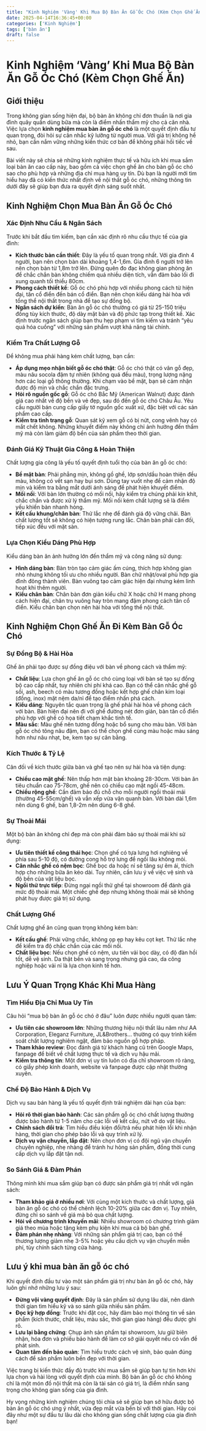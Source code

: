 ```yaml
---
title: "Kinh Nghiệm 'Vàng' Khi Mua Bộ Bàn Ăn Gỗ Óc Chó (Kèm Chọn Ghế Ăn)"
date: 2025-04-14T16:36:45+00:00
categories: ['Kinh Nghiệm']
tags: ['bàn ăn']
draft: false
---
```

# Kinh Nghiệm ‘Vàng’ Khi Mua Bộ Bàn Ăn Gỗ Óc Chó (Kèm Chọn Ghế Ăn)

## Giới thiệu

Trong không gian sống hiện đại, bộ bàn ăn không chỉ đơn thuần là nơi gia đình quây quần dùng bữa mà còn là điểm nhấn thẩm mỹ cho cả căn nhà. Việc lựa chọn **kinh nghiệm mua bàn ăn gỗ óc chó** là một quyết định đầu tư quan trọng, đòi hỏi sự cân nhắc kỹ lưỡng từ người mua. Với giá trị không hề nhỏ, bạn cần nắm vững những kiến thức cơ bản để không phải hối tiếc về sau.

Bài viết này sẽ chia sẻ những kinh nghiệm thực tế và hữu ích khi mua sắm loại bàn ăn cao cấp này, bao gồm cả việc chọn ghế ăn cho bàn gỗ óc chó sao cho phù hợp và những địa chỉ mua hàng uy tín. Dù bạn là người mới tìm hiểu hay đã có kiến thức nhất định về nội thất gỗ óc chó, những thông tin dưới đây sẽ giúp bạn đưa ra quyết định sáng suốt nhất.

## Kinh Nghiệm Chọn Mua Bàn Ăn Gỗ Óc Chó

### Xác Định Nhu Cầu & Ngân Sách

Trước khi bắt đầu tìm kiếm, bạn cần xác định rõ nhu cầu thực tế của gia đình:

* **Kích thước bàn cần thiết**: Đây là yếu tố quan trọng nhất. Với gia đình 4 người, bạn nên chọn bàn dài khoảng 1,4-1,6m. Gia đình 6 người trở lên nên chọn bàn từ 1,8m trở lên. Đừng quên đo đạc không gian phòng ăn để chắc chắn bàn không chiếm quá nhiều diện tích, vẫn đảm bảo lối đi xung quanh tối thiểu 80cm.
* **Phong cách thiết kế**: Gỗ óc chó phù hợp với nhiều phong cách từ hiện đại, tân cổ điển đến bán cổ điển. Bạn nên chọn kiểu dáng hài hòa với tổng thể nội thất trong nhà để tạo sự đồng bộ.
* **Ngân sách dự kiến**: Bàn ăn gỗ óc chó thường có giá từ 25-150 triệu đồng tùy kích thước, độ dày mặt bàn và độ phức tạp trong thiết kế. Xác định trước ngân sách giúp bạn thu hẹp phạm vi tìm kiếm và tránh “yêu quá hóa cuồng” với những sản phẩm vượt khả năng tài chính.

### Kiểm Tra Chất Lượng Gỗ

Để không mua phải hàng kém chất lượng, bạn cần:

* **Áp dụng mẹo nhận biết gỗ óc chó thật**: Gỗ óc chó thật có vân gỗ đẹp, màu nâu socola đậm tự nhiên (không quá đều màu), trọng lượng nặng hơn các loại gỗ thông thường. Khi chạm vào bề mặt, bạn sẽ cảm nhận được độ mịn và chắc chắn đặc trưng.
* **Hỏi rõ nguồn gốc gỗ**: Gỗ óc chó Bắc Mỹ (American Walnut) được đánh giá cao nhất về độ bền và vẻ đẹp, sau đó đến gỗ óc chó Châu Âu. Yêu cầu người bán cung cấp giấy tờ nguồn gốc xuất xứ, đặc biệt với các sản phẩm cao cấp.
* **Kiểm tra tình trạng gỗ**: Quan sát kỹ xem gỗ có bị nứt, cong vênh hay có mắt chết không. Những khuyết điểm này không chỉ ảnh hưởng đến thẩm mỹ mà còn làm giảm độ bền của sản phẩm theo thời gian.

### Đánh Giá Kỹ Thuật Gia Công & Hoàn Thiện

Chất lượng gia công là yếu tố quyết định tuổi thọ của bàn ăn gỗ óc chó:

* **Bề mặt bàn**: Phải phẳng mịn, không gồ ghề, lớp sơn/dầu hoàn thiện đều màu, không có vết sạn hay bụi sơn. Dùng tay vuốt nhẹ để cảm nhận độ mịn và kiểm tra bằng mắt dưới ánh sáng để phát hiện khuyết điểm.
* **Mối nối**: Với bàn lớn thường có mối nối, hãy kiểm tra chúng phải kín khít, chắc chắn và được xử lý thẩm mỹ. Mối nối kém chất lượng sẽ là điểm yếu khiến bàn nhanh hỏng.
* **Kết cấu khung/chân bàn**: Thử lắc nhẹ để đánh giá độ vững chãi. Bàn chất lượng tốt sẽ không có hiện tượng rung lắc. Chân bàn phải cân đối, tiếp xúc đều với mặt sàn.

### Lựa Chọn Kiểu Dáng Phù Hợp

Kiểu dáng bàn ăn ảnh hưởng lớn đến thẩm mỹ và công năng sử dụng:

* **Hình dáng bàn**: Bàn tròn tạo cảm giác ấm cúng, thích hợp không gian nhỏ nhưng không tối ưu cho nhiều người. Bàn chữ nhật/oval phù hợp gia đình đông thành viên. Bàn vuông tạo cảm giác hiện đại nhưng kém linh hoạt khi thêm người.
* **Kiểu chân bàn**: Chân bàn đơn giản kiểu chữ X hoặc chữ H mang phong cách hiện đại, chân trụ vuông hay tròn mang đậm phong cách tân cổ điển. Kiểu chân bạn chọn nên hài hòa với tổng thể nội thất.

## Kinh Nghiệm Chọn Ghế Ăn Đi Kèm Bàn Gỗ Óc Chó

### Sự Đồng Bộ & Hài Hòa

Ghế ăn phải tạo được sự đồng điệu với bàn về phong cách và thẩm mỹ:

* **Chất liệu**: Lựa chọn ghế ăn gỗ óc chó cùng loại với bàn sẽ tạo sự đồng bộ cao cấp nhất, tuy nhiên chi phí khá cao. Bạn có thể cân nhắc ghế gỗ sồi, ash, beech có màu tương đồng hoặc kết hợp ghế chân kim loại (đồng, inox) mặt nệm da/nỉ để tạo điểm nhấn phá cách.
* **Kiểu dáng**: Nguyên tắc quan trọng là ghế phải hài hòa về phong cách với bàn. Bàn hiện đại nên đi với ghế đường nét đơn giản, bàn tân cổ điển phù hợp với ghế có họa tiết chạm khắc tinh tế.
* **Màu sắc**: Màu ghế nên tương đồng hoặc bổ sung cho màu bàn. Với bàn gỗ óc chó tông nâu đậm, bạn có thể chọn ghế cùng màu hoặc màu sáng hơn như nâu nhạt, be, kem tạo sự cân bằng.

### Kích Thước & Tỷ Lệ

Cân đối về kích thước giữa bàn và ghế tạo nên sự hài hòa và tiện dụng:

* **Chiều cao mặt ghế**: Nên thấp hơn mặt bàn khoảng 28-30cm. Với bàn ăn tiêu chuẩn cao 75-78cm, ghế nên có chiều cao mặt ngồi 45-48cm.
* **Chiều rộng ghế**: Cần đảm bảo đủ chỗ cho mỗi người ngồi thoải mái (thường 45-55cm/ghế) và vẫn xếp vừa vặn quanh bàn. Với bàn dài 1,6m nên dùng 6 ghế, bàn 1,8-2m nên dùng 6-8 ghế.

### Sự Thoải Mái

Một bộ bàn ăn không chỉ đẹp mà còn phải đảm bảo sự thoải mái khi sử dụng:

* **Ưu tiên thiết kế công thái học**: Chọn ghế có tựa lưng hơi nghiêng về phía sau 5-10 độ, có đường cong hỗ trợ lưng để ngồi lâu không mỏi.
* **Cân nhắc ghế có nệm bọc**: Ghế bọc da hoặc nỉ sẽ tăng sự êm ái, thích hợp cho những bữa ăn kéo dài. Tuy nhiên, cần lưu ý về việc vệ sinh và độ bền của vật liệu bọc.
* **Ngồi thử trực tiếp**: Đừng ngại ngồi thử ghế tại showroom để đánh giá mức độ thoải mái. Một chiếc ghế đẹp nhưng không thoải mái sẽ không phát huy được giá trị sử dụng.

### Chất Lượng Ghế

Chất lượng ghế ăn cũng quan trọng không kém bàn:

* **Kết cấu ghế**: Phải vững chắc, không ọp ẹp hay kêu cọt kẹt. Thử lắc nhẹ để kiểm tra độ chắc chắn của các mối nối.
* **Chất liệu bọc**: Nếu chọn ghế có nệm, ưu tiên vải bọc dày, có độ đàn hồi tốt, dễ vệ sinh. Da thật bền và sang trọng nhưng giá cao, da công nghiệp hoặc vải nỉ là lựa chọn kinh tế hơn.

## Lưu Ý Quan Trọng Khác Khi Mua Hàng

### Tìm Hiểu Địa Chỉ Mua Uy Tín

Câu hỏi “mua bộ bàn ăn gỗ óc chó ở đâu” luôn được nhiều người quan tâm:

* **Ưu tiên các showroom lớn**: Những thương hiệu nội thất lâu năm như AA Corporation, Eleganz Furniture, JL&Brothers… thường có quy trình kiểm soát chất lượng nghiêm ngặt, đảm bảo nguồn gỗ hợp pháp.
* **Tham khảo review**: Đọc đánh giá từ khách hàng cũ trên Google Maps, fanpage để biết về chất lượng thực tế và dịch vụ hậu mãi.
* **Kiểm tra thông tin**: Một đơn vị uy tín luôn có địa chỉ showroom rõ ràng, có giấy phép kinh doanh, website và fanpage được cập nhật thường xuyên.

### Chế Độ Bảo Hành & Dịch Vụ

Dịch vụ sau bán hàng là yếu tố quyết định trải nghiệm dài hạn của bạn:

* **Hỏi rõ thời gian bảo hành**: Các sản phẩm gỗ óc chó chất lượng thường được bảo hành từ 1-5 năm cho các lỗi về kết cấu, nứt vỡ do vật liệu.
* **Chính sách đổi trả**: Tìm hiểu điều kiện đổi/trả nếu phát hiện lỗi khi nhận hàng, thời gian cho phép báo lỗi và quy trình xử lý.
* **Dịch vụ vận chuyển, lắp đặt**: Nên chọn đơn vị có đội ngũ vận chuyển chuyên nghiệp, nhẹ nhàng để tránh hư hỏng sản phẩm, đồng thời cung cấp dịch vụ lắp đặt tận nơi.

### So Sánh Giá & Đàm Phán

Thông minh khi mua sắm giúp bạn có được sản phẩm giá trị nhất với ngân sách:

* **Tham khảo giá ở nhiều nơi**: Với cùng một kích thước và chất lượng, giá bàn ăn gỗ óc chó có thể chênh lệch 10-20% giữa các đơn vị. Tuy nhiên, đừng chỉ so sánh về giá mà bỏ qua chất lượng.
* **Hỏi về chương trình khuyến mãi**: Nhiều showroom có chương trình giảm giá theo mùa hoặc tặng kèm phụ kiện khi mua cả bộ bàn ghế.
* **Đàm phán nhẹ nhàng**: Với những sản phẩm giá trị cao, bạn có thể thương lượng giảm nhẹ 3-5% hoặc yêu cầu dịch vụ vận chuyển miễn phí, tùy chính sách từng cửa hàng.

## Lưu ý khi mua bàn ăn gỗ óc chó

Khi quyết định đầu tư vào một sản phẩm giá trị như bàn ăn gỗ óc chó, hãy luôn ghi nhớ những lưu ý sau:

* **Đừng vội vàng quyết định**: Đây là sản phẩm sử dụng lâu dài, nên dành thời gian tìm hiểu kỹ và so sánh giữa nhiều sản phẩm.
* **Đọc kỹ hợp đồng**: Trước khi đặt cọc, hãy đảm bảo mọi thông tin về sản phẩm (kích thước, chất liệu, màu sắc, thời gian giao hàng) đều được ghi rõ.
* **Lưu lại bằng chứng**: Chụp ảnh sản phẩm tại showroom, lưu giữ biên nhận, hóa đơn và phiếu bảo hành để làm cơ sở giải quyết nếu có vấn đề phát sinh.
* **Quan tâm đến bảo quản**: Tìm hiểu trước cách vệ sinh, bảo quản đúng cách để sản phẩm luôn bền đẹp với thời gian.

Việc trang bị kiến thức đầy đủ trước khi mua sắm sẽ giúp bạn tự tin hơn khi lựa chọn và hài lòng với quyết định của mình. Bộ bàn ăn gỗ óc chó không chỉ là một món đồ nội thất mà còn là tài sản có giá trị, là điểm nhấn sang trọng cho không gian sống của gia đình.

Hy vọng những kinh nghiệm chúng tôi chia sẻ sẽ giúp bạn sở hữu được bộ bàn ăn gỗ óc chó ưng ý nhất, vừa đẹp mắt vừa bền bỉ với thời gian. Hãy coi đây như một sự đầu tư lâu dài cho không gian sống chất lượng của gia đình bạn!